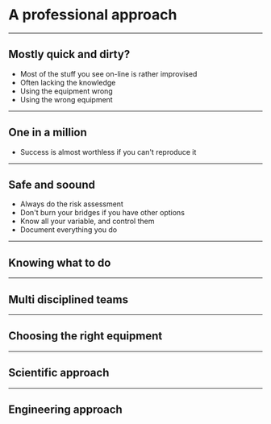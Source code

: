 # A professional approach

---
## Mostly quick and dirty?
- Most of the stuff you see on-line is rather improvised
- Often lacking the knowledge
- Using the equipment wrong
- Using the wrong equipment

---
## One in a million
- Success is almost worthless if you can't reproduce it


---
## Safe and soound
- Always do the risk assessment
- Don't burn your bridges if you have other options
- Know all your variable, and control them
- Document everything you do

---
## Knowing what to do


---
## Multi disciplined teams

---
## Choosing the right equipment


---
## Scientific approach

---
## Engineering approach
